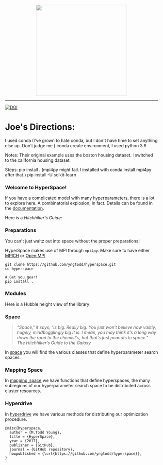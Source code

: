 <p align="center">
    <img width="300" src="https://github.com/yngtodd/hyperspace/blob/master/img/hyperspace_logo.png">
</p>

----------------------------

[![DOI](https://zenodo.org/badge/113602572.svg)](https://zenodo.org/badge/latestdoi/113602572)


# Joe's Directions:
I used conda (I've grown to hate conda, but I don't have time to set anything else up. Don't judge me.)
conda create environment, I used python 3.9

Notes:
Their original example uses the boston housing dataset. I switched to the california housing dataset.

Steps:
pip install . (mpi4py might fail. I installed with conda install mpi4py after that.)
pip install -U scikit-learn



### Welcome to HyperSpace!

If you have a complicated model with many hyperparameters, there is a lot to explore here.
A combinatorial explosion, in fact. Details can be found in the [documentation](http://hyperspace.readthedocs.io/en/latest/).

Here is a *Hitchhiker's Guide*:

### Preparations

You can't just waltz out into space without the proper preparations! 

HyperSpace makes use of MPI through `mpi4py`. Make sure to have either [MPICH](http://www.mpich.org/) or [Open MPI](https://www.open-mpi.org/).

```
git clone https://github.com/yngtodd/hyperspace.git
cd hyperspace

# Get you gear!
pip install .
```

### Modules

Here is a Hubble height view of the library: 

### Space

> _"Space," it says, "is big. Really big. You just won't believe how vastly, hugely,
mindbogglingly big it is. I mean, you may think it's a long way down the road to the
chemist's, but that's just peanuts to space." - The Hitchhiker's Guide to the Galaxy_

In [space](https://github.com/yngtodd/hyperspace/blob/master/hyperspace/space/space.py)
you will find the various classes that define hyperparameter search spaces.

### Mapping Space

In [mapping_space](https://github.com/yngtodd/hyperspace/blob/master/hyperspace/space/mapping_space.py)
we have functions that define hyperspaces, the many subregions
of our hyperparameter search space to be distributed across cluster resources.


### Hyperdrive

In [hyperdrive](https://github.com/yngtodd/hyperspace/tree/master/hyperspace/hyperdrive)
we have various methods for distributing our optimization procedure.

    @misc{hyperspace,
      author = {M.Todd Young},
      title = {HyperSpace},
      year = {2017},
      publisher = {GitHub},
      journal = {GitHub repository},
      howpublished = {\url{https://github.com/yngtodd/hyperspace}},
    }
